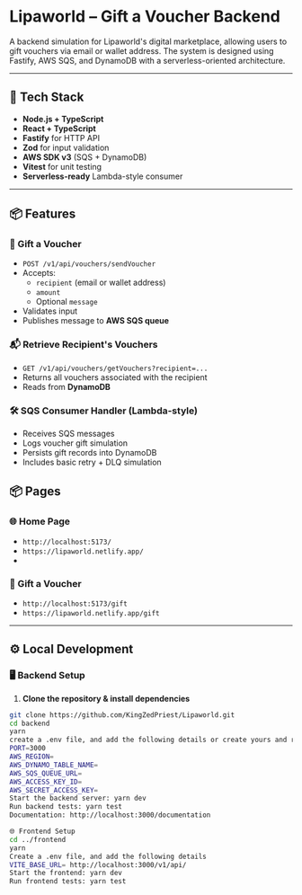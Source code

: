 # Lipaworld – Gift a Voucher Backend

A backend simulation for Lipaworld's digital marketplace, allowing users to gift vouchers via email or wallet address. The system is designed using Fastify, AWS SQS, and DynamoDB with a serverless-oriented architecture.

---

## 🔧 Tech Stack

- **Node.js + TypeScript**
- **React + TypeScript**
- **Fastify** for HTTP API
- **Zod** for input validation
- **AWS SDK v3** (SQS + DynamoDB)
- **Vitest** for unit testing
- **Serverless-ready** Lambda-style consumer

---

## 📦 Features

### 🎁 Gift a Voucher
- `POST /v1/api/vouchers/sendVoucher`
- Accepts:
  - `recipient` (email or wallet address)
  - `amount`
  - Optional `message`
- Validates input
- Publishes message to **AWS SQS queue**

### 📬 Retrieve Recipient's Vouchers
- `GET /v1/api/vouchers/getVouchers?recipient=...`
- Returns all vouchers associated with the recipient
- Reads from **DynamoDB**

### 🛠️ SQS Consumer Handler (Lambda-style)
- Receives SQS messages
- Logs voucher gift simulation
- Persists gift records into DynamoDB
- Includes basic retry + DLQ simulation


## 📦 Pages

### 🌐 Home Page
- `http://localhost:5173/`
- `https://lipaworld.netlify.app/`
- 
### 🎁 Gift a Voucher
- `http://localhost:5173/gift`
- `https://lipaworld.netlify.app/gift`

---

## ⚙️ Local Development

### 🖥 Backend Setup

1. **Clone the repository & install dependencies**
```bash
git clone https://github.com/KingZedPriest/Lipaworld.git
cd backend
yarn
create a .env file, and add the following details or create yours and replace them accordingly
PORT=3000
AWS_REGION=
AWS_DYNAMO_TABLE_NAME=
AWS_SQS_QUEUE_URL=
AWS_ACCESS_KEY_ID=
AWS_SECRET_ACCESS_KEY=
Start the backend server: yarn dev
Run backend tests: yarn test
Documentation: http://localhost:3000/documentation

🌐 Frontend Setup
cd ../frontend
yarn
Create a .env file, and add the following details
VITE_BASE_URL= http://localhost:3000/v1/api/
Start the frontend: yarn dev
Run frontend tests: yarn test